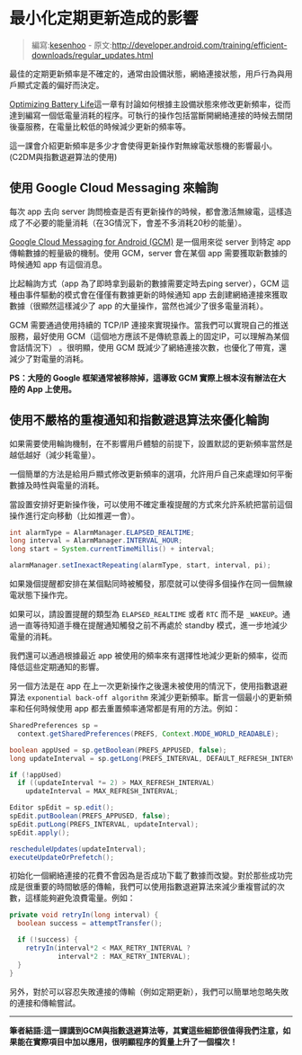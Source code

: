 # 最小化定期更新造成的影響

> 編寫:[kesenhoo](https://github.com/kesenhoo) - 原文:<http://developer.android.com/training/efficient-downloads/regular_updates.html>

最佳的定期更新頻率是不確定的，通常由設備狀態，網絡連接狀態，用戶行為與用戶顯式定義的偏好而決定。

[Optimizing Battery Life](http://developer.android.com/training/monitoring-device-state/index.html)這一章有討論如何根據主設備狀態來修改更新頻率，從而達到編寫一個低電量消耗的程序。可執行的操作包括當斷開網絡連接的時候去關閉後臺服務，在電量比較低的時候減少更新的頻率等。

這一課會介紹更新頻率是多少才會使得更新操作對無線電狀態機的影響最小。(C2DM與指數退避算法的使用)

## 使用 Google Cloud Messaging 來輪詢

<!-- More -->

每次 app 去向 server 詢問檢查是否有更新操作的時候，都會激活無線電，這樣造成了不必要的能量消耗（在3G情況下，會差不多消耗20秒的能量）。

[Google Cloud Messaging for Android (GCM)](http://developer.android.com/google/gcm/index.html) 是一個用來從 server 到特定 app 傳輸數據的輕量級的機制。使用 GCM，server 會在某個 app 需要獲取新數據的時候通知 app 有這個消息。

比起輪詢方式（app 為了即時拿到最新的數據需要定時去ping server），GCM 這種由事件驅動的模式會在僅僅有數據更新的時候通知 app 去創建網絡連接來獲取數據（很顯然這樣減少了 app 的大量操作，當然也減少了很多電量消耗）。

GCM 需要通過使用持續的 TCP/IP 連接來實現操作。當我們可以實現自己的推送服務，最好使用 GCM（這個地方應該不是傳統意義上的固定IP，可以理解為某個會話情況下）
。很明顯，使用 GCM 既減少了網絡連接次數，也優化了帶寬，還減少了對電量的消耗。

**PS：大陸的 Google 框架通常被移除掉，這導致 GCM 實際上根本沒有辦法在大陸的 App 上使用。**

## 使用不嚴格的重複通知和指數避退算法來優化輪詢

如果需要使用輪詢機制，在不影響用戶體驗的前提下，設置默認的更新頻率當然是越低越好（減少耗電量）。

一個簡單的方法是給用戶顯式修改更新頻率的選項，允許用戶自己來處理如何平衡數據及時性與電量的消耗。

當設置安排好更新操作後，可以使用不確定重複提醒的方式來允許系統把當前這個操作進行定向移動（比如推遲一會）。

```java
int alarmType = AlarmManager.ELAPSED_REALTIME;
long interval = AlarmManager.INTERVAL_HOUR;
long start = System.currentTimeMillis() + interval;

alarmManager.setInexactRepeating(alarmType, start, interval, pi);
```

如果幾個提醒都安排在某個點同時被觸發，那麼就可以使得多個操作在同一個無線電狀態下操作完。

如果可以，請設置提醒的類型為 `ELAPSED_REALTIME` 或者 `RTC` 而不是 `_WAKEUP`。通過一直等待知道手機在提醒通知觸發之前不再處於 standby 模式，進一步地減少電量的消耗。

我們還可以通過根據最近 app 被使用的頻率來有選擇性地減少更新的頻率，從而降低這些定期通知的影響。

另一個方法是在 app 在上一次更新操作之後還未被使用的情況下，使用指數退避算法 `exponential back-off algorithm` 來減少更新頻率。斷言一個最小的更新頻率和任何時候使用 app 都去重置頻率通常都是有用的方法。例如：

```java
SharedPreferences sp =
  context.getSharedPreferences(PREFS, Context.MODE_WORLD_READABLE);

boolean appUsed = sp.getBoolean(PREFS_APPUSED, false);
long updateInterval = sp.getLong(PREFS_INTERVAL, DEFAULT_REFRESH_INTERVAL);

if (!appUsed)
  if ((updateInterval *= 2) > MAX_REFRESH_INTERVAL)
    updateInterval = MAX_REFRESH_INTERVAL;

Editor spEdit = sp.edit();
spEdit.putBoolean(PREFS_APPUSED, false);
spEdit.putLong(PREFS_INTERVAL, updateInterval);
spEdit.apply();

rescheduleUpdates(updateInterval);
executeUpdateOrPrefetch();
```

初始化一個網絡連接的花費不會因為是否成功下載了數據而改變。對於那些成功完成是很重要的時間敏感的傳輸，我們可以使用指數退避算法來減少重複嘗試的次數，這樣能夠避免浪費電量。例如：

```java
private void retryIn(long interval) {
  boolean success = attemptTransfer();

  if (!success) {
    retryIn(interval*2 < MAX_RETRY_INTERVAL ?
            interval*2 : MAX_RETRY_INTERVAL);
  }
}
```

另外，對於可以容忍失敗連接的傳輸（例如定期更新），我們可以簡單地忽略失敗的連接和傳輸嘗試。

***

**筆者結語:這一課講到GCM與指數退避算法等，其實這些細節很值得我們注意，如果能在實際項目中加以應用，很明顯程序的質量上升了一個檔次！**
